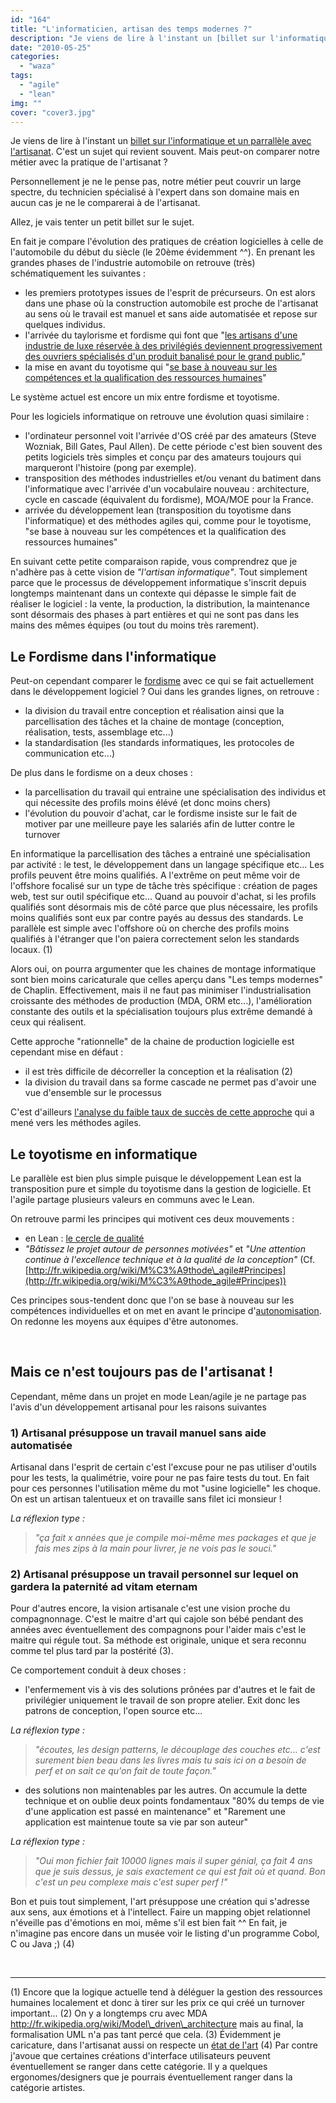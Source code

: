 ```yaml
---
id: "164"
title: "L'informaticien, artisan des temps modernes ?"
description: "Je viens de lire à l'instant un [billet sur l'informatique et un parrallèle avec l'artisanat](http://blog.loof.fr/2009/11/travailler-plus-pour-des-pru..."
date: "2010-05-25"
categories: 
  - "waza"
tags: 
  - "agile"
  - "lean"
img: ""
cover: "cover3.jpg"
---
```


Je viens de lire à l'instant un [billet sur l'informatique et un parrallèle avec l'artisanat](http://blog.loof.fr/2009/11/travailler-plus-pour-des-prunes.html). C'est un sujet qui revient souvent. Mais peut-on comparer notre métier avec la pratique de l'artisanat ?

Personnellement je ne le pense pas, notre métier peut couvrir un large spectre, du technicien spécialisé à l'expert dans son domaine mais en aucun cas je ne le comparerai à de l'artisanat.

Allez, je vais tenter un petit billet sur le sujet.

En fait je compare l'évolution des pratiques de création logicielles à celle de l'automobile du début du siècle (le 20ème évidemment ^^). En prenant les grandes phases de l'industrie automobile on retrouve (très) schématiquement les suivantes :

- les premiers prototypes issues de l'esprit de précurseurs. On est alors dans une phase où la construction automobile est proche de l'artisanat au sens où le travail est manuel et sans aide automatisée et repose sur quelques individus.
- l'arrivée du taylorisme et fordisme qui font que "[les artisans d'une industrie de luxe réservée à des privilégiés deviennent progressivement des ouvriers spécialisés d'un produit banalisé pour le grand public.](http://fr.wikipedia.org/wiki/Histoire_de_l%27automobile#Taylorisme "Taylorisme sur wikipedia")"
- la mise en avant du toyotisme qui "[se base à nouveau sur les compétences et la qualification des ressources humaines](http://fr.wikipedia.org/wiki/Toyotisme "Toyotisme sur wikipedia")"

Le système actuel est encore un mix entre fordisme et toyotisme.

Pour les logiciels informatique on retrouve une évolution quasi similaire :

- l'ordinateur personnel voit l'arrivée d'OS créé par des amateurs (Steve Wozniak, Bill Gates, Paul Allen). De cette période c'est bien souvent des petits logiciels très simples et conçu par des amateurs toujours qui marqueront l'histoire (pong par exemple).
- transposition des méthodes industrielles et/ou venant du batiment dans l'informatique avec l'arrivée d'un vocabulaire nouveau : architecture, cycle en cascade (équivalent du fordisme), MOA/MOE pour la France.
- arrivée du développement lean (transposition du toyotisme dans l'informatique) et des méthodes agiles qui, comme pour le toyotisme, "se base à nouveau sur les compétences et la qualification des ressources humaines"

En suivant cette petite comparaison rapide, vous comprendrez que je n'adhère pas à cette vision de _"l'artisan informatique"_. Tout simplement parce que le processus de développement informatique s'inscrit depuis longtemps maintenant dans un contexte qui dépasse le simple fait de réaliser le logiciel : la vente, la production, la distribution, la maintenance sont désormais des phases à part entières et qui ne sont pas dans les mains des mêmes équipes (ou tout du moins très rarement).

## Le Fordisme dans l'informatique

Peut-on cependant comparer le [fordisme](http://fr.wikipedia.org/wiki/Fordisme "Fordisme") avec ce qui se fait actuellement dans le développement logiciel ? Oui dans les grandes lignes, on retrouve :

- la division du travail entre conception et réalisation ainsi que la parcellisation des tâches et la chaine de montage (conception, réalisation, tests, assemblage etc...)
- la standardisation (les standards informatiques, les protocoles de communication etc...)

De plus dans le fordisme on a deux choses :

- la parcellisation du travail qui entraine une spécialisation des individus et qui nécessite des profils moins élévé (et donc moins chers)
- l'évolution du pouvoir d'achat, car le fordisme insiste sur le fait de motiver par une meilleure paye les salariés afin de lutter contre le turnover

En informatique la parcellisation des tâches a entrainé une spécialisation par activité : le test, le développement dans un langage spécifique etc... Les profils peuvent être moins qualifiés. A l'extrême on peut même voir de l'offshore focalisé sur un type de tâche très spécifique : création de pages web, test sur outil spécifique etc... Quand au pouvoir d'achat, si les profils qualifiés sont désormais mis de côté parce que plus nécessaire, les profils moins qualifiés sont eux par contre payés au dessus des standards. Le parallèle est simple avec l'offshore où on cherche des profils moins qualifiés à l'étranger que l'on paiera correctement selon les standards locaux. (1)

Alors oui, on pourra argumenter que les chaines de montage informatique sont bien moins caricaturale que celles aperçu dans "Les temps modernes" de Chaplin. Effectivement, mais il ne faut pas minimiser l'industrialisation croissante des méthodes de production (MDA, ORM etc...), l'amélioration constante des outils et la spécialisation toujours plus extrême demandé à ceux qui réalisent.

Cette approche "rationnelle" de la chaine de production logicielle est cependant mise en défaut :

- il est très difficile de décorreller la conception et la réalisation (2)
- la division du travail dans sa forme cascade ne permet pas d'avoir une vue d'ensemble sur le processus

C'est d'ailleurs [l'analyse du faible taux de succès de cette approche](http://www.projectsmart.co.uk/docs/chaos-report.pdf) qui a mené vers les méthodes agiles.

## Le toyotisme en informatique

Le parallèle est bien plus simple puisque le développement Lean est la transposition pure et simple du toyotisme dans la gestion de logicielle. Et l'agile partage plusieurs valeurs en communs avec le Lean.

On retrouve parmi les principes qui motivent ces deux mouvements :

- en Lean : [le cercle de qualité](http://fr.wikipedia.org/wiki/Cercle_de_qualit%C3%A9 "Le cercle de qualité")
- _"Bâtissez le projet autour de personnes motivées"_ et _"Une attention continue à l'excellence technique et à la qualité de la conception"_ (Cf. [http://fr.wikipedia.org/wiki/M%C3%A9thode\_agile#Principes](http://fr.wikipedia.org/wiki/M%C3%A9thode_agile#Principes))

Ces principes sous-tendent donc que l'on se base à nouveau sur les compétences individuelles et on met en avant le principe d'[autonomisation](http://fr.wiktionary.org/wiki/autonomisation "autonomisation "). On redonne les moyens aux équipes d'être autonomes.

 

## Mais ce n'est toujours pas de l'artisanat !

Cependant, même dans un projet en mode Lean/agile je ne partage pas l'avis d'un développement artisanal pour les raisons suivantes

### 1) Artisanal présuppose un travail manuel sans aide automatisée

Artisanal dans l'esprit de certain c'est l'excuse pour ne pas utiliser d'outils pour les tests, la qualimétrie, voire pour ne pas faire tests du tout. En fait pour ces personnes l'utilisation même du mot "usine logicielle" les choque. On est un artisan talentueux et on travaille sans filet ici monsieur !

_La réflexion type :_

> _"ça fait x années que je compile moi-même mes packages et que je fais mes zips à la main pour livrer, je ne vois pas le souci."_

### 2) Artisanal présuppose un travail personnel sur lequel on gardera la paternité ad vitam eternam

Pour d'autres encore, la vision artisanale c'est une vision proche du compagnonnage. C'est le maitre d'art qui cajole son bébé pendant des années avec éventuellement des compagnons pour l'aider mais c'est le maitre qui régule tout. Sa méthode est originale, unique et sera reconnu comme tel plus tard par la postérité (3).

Ce comportement conduit à deux choses :

- l'enfermement vis à vis des solutions prônées par d'autres et le fait de privilégier uniquement le travail de son propre atelier. Exit donc les patrons de conception, l'open source etc...

_La réflexion type :_

> _"écoutes, les design patterns, le découplage des couches etc... c'est surement bien beau dans les livres mais tu sais ici on a besoin de perf et on sait ce qu'on fait de toute façon."_

- des solutions non maintenables par les autres. On accumule la dette technique et on oublie deux points fondamentaux "80% du temps de vie d'une application est passé en maintenance" et "Rarement une application est maintenue toute sa vie par son auteur"

_La réflexion type :_

> _"Oui mon fichier fait 10000 lignes mais il super génial, ça fait 4 ans que je suis dessus, je sais exactement ce qui est fait où et quand. Bon c'est un peu complexe mais c'est super perf !"_

Bon et puis tout simplement, l'art présuppose une création qui s'adresse aux sens, aux émotions et à l'intellect. Faire un mapping objet relationnel n'éveille pas d'émotions en moi, même s'il est bien fait ^^ En fait, je n'imagine pas encore dans un musée voir le listing d'un programme Cobol, C ou Java ;) (4)

 

* * *

(1) Encore que la logique actuelle tend à déléguer la gestion des ressources humaines localement et donc à tirer sur les prix ce qui créé un turnover important... (2) On y a longtemps cru avec MDA http://fr.wikipedia.org/wiki/Model\_driven\_architecture mais au final, la formalisation UML n'a pas tant percé que cela. (3) Évidemment je caricature, dans l'artisanat aussi on respecte un [état de l'art](http://fr.wikipedia.org/wiki/%C3%89tat_de_l%27art "Etat de l'art") (4) Par contre j'avoue que certaines créations d'interface utilisateurs peuvent éventuellement se ranger dans cette catégorie. Il y a quelques ergonomes/designers que je pourrais éventuellement ranger dans la catégorie artistes.
